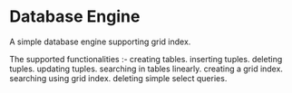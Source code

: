 
# Database Engine
A simple database engine supporting grid index.

The supported functionalities :-
creating tables.
inserting tuples.
deleting tuples.
updating tuples.
searching in tables linearly.
creating a grid  index.
searching using grid index.
deleting 
simple select queries.
